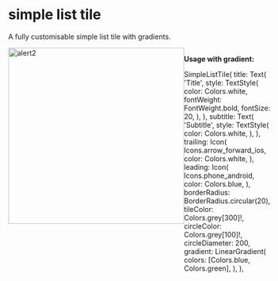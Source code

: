 # simple list tile

A fully customisable simple list tile with gradients.

<div style="display:flex">
<img width="355" alt="alert2" src="https://user-images.githubusercontent.com/44444254/145979456-6bb152cc-1906-420f-b2a8-b0ec1615b1a6.png" width="200">
<div/>

<b>Usage with gradient: </b>

SimpleListTile(
    title: Text(
        'Title',
        style: TextStyle(
            color: Colors.white,
            fontWeight: FontWeight.bold,
            fontSize: 20,
        ),
    ),
    subtitle: Text(
    'Subtitle',
    style: TextStyle(
        color: Colors.white,
    ),
    ),
    trailing: Icon(
        Icons.arrow_forward_ios,
        color: Colors.white,
    ),
    leading: Icon(
        Icons.phone_android,
        color: Colors.blue,
    ),
    borderRadius: BorderRadius.circular(20),
    tileColor: Colors.grey[300]!,
    circleColor: Colors.grey[100]!,
    circleDiameter: 200,
    gradient: LinearGradient(
        colors: [Colors.blue, Colors.green],
    ),
),
